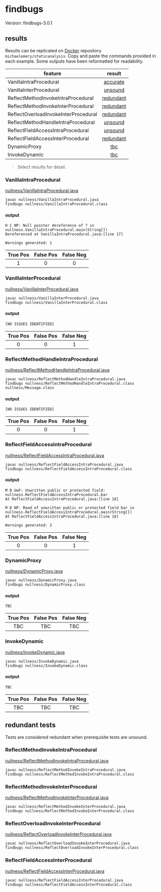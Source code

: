 # findbugs

Version: findbugs-3.0.1

## results

Results can be replicated on [Docker](https://docs.docker.com/docker-hub/) repository `michaelemery/staticanalysis`. Copy and paste the commands provided in each example. Some outputs have been reformatted for readability.

| feature | result |
| --- | :---: |
| VanillaIntraProcedural | [accurate](https://github.com/michaelemery/staticanalysis/blob/master/checker/nullness/findbugs.md#vanillaintraprocedural) |
| VanillaInterProcedural | [unsound](https://github.com/michaelemery/staticanalysis/blob/master/checker/nullness/findbugs.md#vanillainterprocedural) |
| ReflectMethodInvokeIntraProcedural | [redundant](https://github.com/michaelemery/staticanalysis/blob/master/checker/nullness/findbugs.md#reflectmethodinvokeintraprocedural) |
| ReflectMethodInvokeInterProcedural | [redundant](https://github.com/michaelemery/staticanalysis/blob/master/checker/nullness/findbugs.md#reflectmethodinvokeinterprocedural) |
| ReflectOverloadInvokeInterProcedural | [redundant](https://github.com/michaelemery/staticanalysis/blob/master/checker/nullness/findbugs.md#reflectoverloadinvokeinterprocedural) |
| ReflectMethodHandleIntraProcedural | [unsound](https://github.com/michaelemery/staticanalysis/blob/master/checker/nullness/findbugs.md#reflectmethodhandleintraprocedural) |
| ReflectFieldAccessIntraProcedural | [unsound](https://github.com/michaelemery/staticanalysis/blob/master/checker/nullness/findbugs.md#reflectfieldaccessintraprocedural) |
| ReflectFieldAccessInterProcedural | [redundant](https://github.com/michaelemery/staticanalysis/blob/master/checker/nullness/findbugs.md#reflectfieldaccessinterprocedural) |
| DynamicProxy | [tbc](https://github.com/michaelemery/staticanalysis/blob/master/checker/nullness/findbugs.md#dynamicproxy) |
| InvokeDynamic | [tbc](https://github.com/michaelemery/staticanalysis/blob/master/checker/nullness/findbugs.md#invokedynamic) |

> Select results for detail.

### VanillaIntraProcedural

[nullness/VanillaIntraProcedural.java](https://github.com/michaelemery/staticanalysis/blob/master/checker/nullness/VanillaIntraProcedural.java)

```
javac nullness/VanillaIntraProcedural.java
findbugs nullness/VanillaIntraProcedural.class
```

#### output

```
H C NP: Null pointer dereference of ? in nullness.VanillaIntraProcedural.main(String[])  
Dereferenced at VanillaIntraProcedural.java:[line 17]

Warnings generated: 1
```

| True Pos | False Pos | False Neg |
| :---: | :---: | :---: |
| 1 | 0 | 0 |

### VanillaInterProcedural

[nullness/VanillaInterProcedural.java](https://github.com/michaelemery/staticanalysis/blob/master/checker/nullness/VanillaInterProcedural.java)

```
javac nullness/VanillaInterProcedural.java
findbugs nullness/VanillaInterProcedural.class
```

#### output

```
[NO ISSUES IDENTIFIED]
```

| True Pos | False Pos | False Neg |
| :---: | :---: | :---: |
| 0 | 0 | 1 |

### ReflectMethodHandleIntraProcedural

[nullness/ReflectMethodHandleIntraProcedural.java](https://github.com/michaelemery/staticanalysis/blob/master/checker/nullness/ReflectMethodHandleIntraProcedural.java)

```
javac nullness/ReflectMethodHandleIntraProcedural.java
findbugs nullness/ReflectMethodHandleIntraProcedural.class nullness/Message.class
```

#### output

```
[NO ISSUES IDENTIFIED]
```

| True Pos | False Pos | False Neg |
| :---: | :---: | :---: |
| 0 | 0 | 1 |

### ReflectFieldAccessIntraProcedural

[nullness/ReflectFieldAccessIntraProcedural.java](https://github.com/michaelemery/staticanalysis/blob/master/checker/nullness/ReflectFieldAccessIntraProcedural.java)

```
javac nullness/ReflectFieldAccessIntraProcedural.java
findbugs nullness/ReflectFieldAccessIntraProcedural.class
```

#### output

```
M D UwF: Unwritten public or protected field: nullness.ReflectFieldAccessIntraProcedural.bar
At ReflectFieldAccessIntraProcedural.java:[line 18]

M D NP: Read of unwritten public or protected field bar in
nullness.ReflectFieldAccessIntraProcedural.main(String[])  
At ReflectFieldAccessIntraProcedural.java:[line 18]

Warnings generated: 2
```

| True Pos | False Pos | False Neg |
| :---: | :---: | :---: |
| 0 | 0 | 1 |

### DynamicProxy

[nullness/DynamicProxy.java](https://github.com/michaelemery/staticanalysis/blob/master/checker/nullness/DynamicProxy.java)

```
javac nullness/DynamicProxy.java
findbugs nullness/DynamicProxy.class
```

#### output

```
TBC
```

| True Pos | False Pos | False Neg |
| :---: | :---: | :---: |
| TBC | TBC | TBC |

### InvokeDynamic

[nullness/InvokeDynamic.java](https://github.com/michaelemery/staticanalysis/blob/master/checker/nullness/InvokeDynamic.java)

```
javac nullness/InvokeDynamic.java
findbugs nullness/InvokeDynamic.class
```

#### output

```
TBC
```

| True Pos | False Pos | False Neg |
| :---: | :---: | :---: |
| TBC | TBC | TBC |

## redundant tests

Tests are considered redundant when prerequisite tests are unsound.

### ReflectMethodInvokeIntraProcedural

[nullness/ReflectMethodInvokeIntraProcedural.java](https://github.com/michaelemery/staticanalysis/blob/master/checker/nullness/ReflectMethodInvokeIntraProcedural.java)

```
javac nullness/ReflectMethodInvokeIntraProcedural.java
findbugs nullness/ReflectMethodInvokeIntraProcedural.class
```

### ReflectMethodInvokeInterProcedural

[nullness/ReflectMethodInvokeInterProcedural.java](https://github.com/michaelemery/staticanalysis/blob/master/checker/nullness/ReflectMethodInvokeInterProcedural.java)

```
javac nullness/ReflectMethodInvokeInterProcedural.java
findbugs nullness/ReflectMethodInvokeInterProcedural.class
```

### ReflectOverloadInvokeInterProcedural

[nullness/ReflectOverloadInvokeInterProcedural.java](https://github.com/michaelemery/staticanalysis/blob/master/checker/nullness/ReflectOverloadInvokeInterProcedural.java)

```
javac nullness/ReflectOverloadInvokeInterProcedural.java
findbugs nullness/ReflectOverloadInvokeInterProcedural.class
```

### ReflectFieldAccessInterProcedural

[nullness/ReflectFieldAccessInterProcedural.java](https://github.com/michaelemery/staticanalysis/blob/master/checker/nullness/ReflectFieldAccessInterProcedural.java)

```
javac nullness/ReflectFieldAccessInterProcedural.java
findbugs nullness/ReflectFieldAccessInterProcedural.class
```
